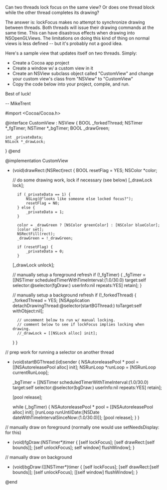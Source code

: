 Can two threads lock focus on the same view? Or does one thread block while the other thread completes its drawing?

The answer is: lockFocus makes no attempt to synchronize drawing between threads. Both threads will issue their drawing commands at the same time. This can have disastrous effects when drawing into NSOpenGLViews. The limitations on doing this kind of thing on normal views is less defined -- but it's probably not a good idea.

Here's a sample view that updates itself on two threads. Simply:


* Create a Cocoa app project
* Create a window w/ a custom view in it
* Create an NSView subclass object called "CustomView" and change your custom view's class from "NSView" to "CustomView"
* Copy the code below into your project, compile, and run. 


Best of luck!

-- MikeTrent

    

#import <Cocoa/Cocoa.h>

@interface CustomView : NSView
{
    BOOL _forkedThread;
    NSTimer *_fgTimer;
    NSTimer *_bgTimer;
    BOOL _drawGreen;
    
    int _privateData;
    NSLock *_drawLock;
}
@end

@implementation CustomView

- (void)drawRect:(NSRect)rect
{
    BOOL resetFlag = YES;
    NSColor *color;

    // do some drawing work, lock if necessary (see below)
    [_drawLock lock];
    
        if (_privateData == 1) {
            NSLog(@"looks like someone else locked focus?");
            resetFlag = NO;
        } else {
            _privateData = 1;
        }
    
        color = _drawGreen ? [NSColor greenColor] : [NSColor blueColor];
        [color set];
        NSRectFill(rect); 
        _drawGreen = !_drawGreen;   
            
        if (resetFlag) {
            _privateData = 0;
        }
    
    [_drawLock unlock];
    
    // manually setup a foreground refresh
    if (!_fgTimer) {
        _fgTimer = [[NSTimer
                scheduledTimerWithTimeInterval:(1.0/30.0)
                                        target:self
                                        selector:@selector(fgDraw:)
                                        userInfo:nil
                                        repeats:YES] retain];
    }

    // manually setup a background refresh
    if (!_forkedThread) {
        _forkedThread = YES;
        [NSApplication detachDrawingThread:@selector(startBGThread:)
                                  toTarget:self 
                                withObject:nil];
        
        // uncomment below to run w/ manual locking.
        // comment below to see if lockFocus implies locking when drawing.
        //_drawLock = [[NSLock alloc] init];
    }
}

// prep work for running a selector on another thread 
- (void)startBGThread:(id)sender
{
    NSAutoreleasePool * pool = [[NSAutoreleasePool alloc] init];
    NSRunLoop *runLoop = [NSRunLoop currentRunLoop];

    _bgTimer = [[NSTimer
              scheduledTimerWithTimeInterval:(1.0/30.0)
                                      target:self
                                    selector:@selector(bgDraw:)
                                    userInfo:nil
                                     repeats:YES] retain];

    [pool release];
    
    while (_bgTimer) {
        NSAutoreleasePool * pool = [[NSAutoreleasePool alloc] init];
        [runLoop runUntilDate:[NSDate dateWithTimeIntervalSinceNow:(1.0/30.0)]];
        [pool release];
    }
}

// manually draw on foreground (normally one would use setNeedsDisplay: for this)
- (void)fgDraw:(NSTimer*)timer
{
    [self lockFocus];
    [self drawRect:[self bounds]];
    [self unlockFocus];
    self window] flushWindow];
}

// manually draw on background
- (void)bgDraw:([[NSTimer*)timer
{
    [self lockFocus];
    [self drawRect:[self bounds]];
    [self unlockFocus];
    [[self window] flushWindow];
}

@end

